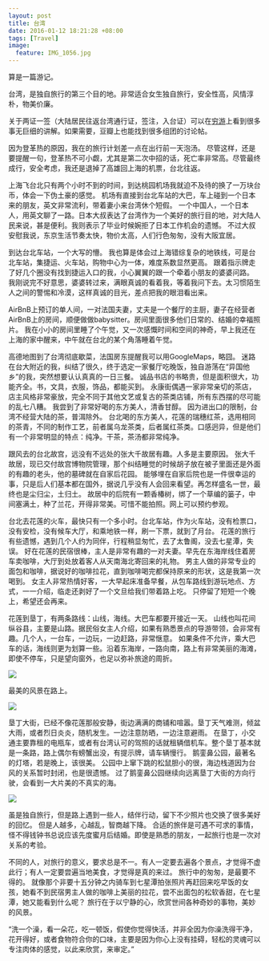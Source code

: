 ```yaml
---
layout: post
title: 台湾
date: 2016-01-12 18:21:28 +08:00
tags: [Travel]
image:
  feature: IMG_1056.jpg
---
```

算是一篇游记。
<!--excerpt-->

台湾，是独自旅行的第三个目的地。非常适合女生独自旅行，安全性高，风情淳朴，物美价廉。

关于两证一签（大陆居民往返台湾通行证，签注，入台证）可以在[穷游](https://www.qyer.com)上看到很多事无巨细的讲解。如果需要，豆瓣上也能找到很多组团的讨论帖。

因为登革热的原因，我在的旅行计划差一点在出行前一天泡汤。
尽管这样，还是要提醒一句，登革热不可小觑，尤其是第二次中招的话，死亡率非常高。尽管最终成行，安全考虑，我还是退掉了高雄回上海的机票，台北往返。

上海飞台北只有两个小时不到的时间，到达桃园机场我就迫不及待的换了一万块台币，体会一下伪土豪的感觉。
机场有直接到台北车站的大巴，车上碰到一个日本来的朋友，英文非常流利，带着妻小来台湾休个短假。
一个中国人，一个日本人，用英文聊了一路。日本大叔表达了台湾作为一个美好的旅行目的地，对大陆人民来说，甚是便利。我则表示了毕业时候婉拒了日本工作机会的遗憾。
不过大叔安慰我说，东京生活节奏太快，物价太高，人们行色匆匆，没有大阪宜居。

到达台北车站，一个大写的懵。
我也算是体会过上海错综复杂的地铁线，可是台北车站，集捷运、火车站，购物中心为一体，难度系数显然更高。
跟着指示牌走了好几个圈没有找到捷运入口的我，小心翼翼的跟一个牵着小朋友的婆婆问路。
我刚说完不好意思，婆婆转过来，满眼真诚的看着我，等着我问下去。太习惯陌生人之间的警惕和冷漠，这样真诚的目光，差点把我的眼泪看出来。

AirBnB上预订的单人间，一对法国夫妻，丈夫是一个餐厅的主厨，妻子在经营者AirBnB上的房间，顺便做做babysitter。房间里面很多他们日常的、结婚的幸福照片。
我在小小的房间里睡了个午觉，又一次感慨时间和空间的神奇，早上我还在上海的家中醒来，中午就在台北的某个角落睡着午觉。

高德地图到了台湾彻底歇菜，法国房东提醒我可以用GoogleMaps，略囧。
迷路在台大附近的我，纠结了很久，终于选定一家餐厅吃晚饭，独自游荡在“异国他乡”的我，突然想要认认真真的一日三餐。
诚品书店的书略贵，但是面积很大，功能齐全。书，文具，衣服，饰品，都能买到。
永康街偶遇一家非常亲切的茶店，店主风格非常豪放，完全不同于其他文艺或复古的茶类店铺，所有东西摆的尽可能的乱七八糟。
我尝到了非常好喝的东方美人，清香甘醇。
因为进出口的限制，台湾不经营大陆的茶，普洱除外。
台北喝的东方美人，花莲的瑞穗红茶，选用相同的茶青，不同的制作工艺，前者属乌龙茶类，后者属红茶类。口感迥异，但是他们有一个非常明显的特点：纯净。干茶，茶汤都非常纯净。

跟风去的台北故宫，远没有不远处的张大千故居有趣。人多是主要原因。
张大千故居，现已交付故宫博物院管理，那个纠结睡觉的时候胡子放在被子里面还是外面的有趣的老头，他的墓碑就在自家后花园。
能够埋在自家后院也是一件很幸运的事，只是后人们基本都在国外，据说几乎没有人会回来看望。再怎样盛名一世，最终也是尘归尘，土归土。
故居中的后院有一颗香椿树，绑了一个草编的篓子，中间塞满土，种了兰花，开得非常美。可惜不能拍照。网上可以预约参观。

台北去花莲的火车，最快只有一个多小时。台北车站，作为火车站，没有检票口，没有安检，没有候车大厅，和乘地铁一样，刷一下票，就到了月台。
花莲的旅行有些遗憾，遇到几个人约为同伴，行程稍显匆忙，去了太鲁阁，没去七星潭，失误。
好在花莲的民宿很棒，主人是非常有趣的一对夫妻。早先在东海岸线住着房车卖咖啡，大厅到处放着客人从天南海北寄回来的礼物。
男主人做的非常专业的面包和咖啡，据说好的咖啡拉花，直到咖啡喝完都保持原来的形状，这是我第一次喝到。
女主人非常热情好客，一大早起床准备早餐，从包车路线到游玩地点、方式，一一介绍，临走还剥好了一个文旦给我们带着路上吃。
只停留了短短一个晚上，希望还会再来。

花莲到垦丁，有两条路线：山线，海线。大巴车都要开接近一天。
山线也叫花间纵谷县，主要是山路。据民俗女主人介绍，如果有熟悉景点的导游带领，会非常有趣。几个人，一台车，一边玩，一边赶路，非常惬意。
如果条件不允许，乘大巴车的话，海线则更为划算一些。沿着东海岸，一路向南，路上有非常美丽的海滩，即使不停车，只是望向窗外，也足以弥补旅途的周折。

<img src="http://7xq1tb.com1.z0.glb.clouddn.com/road1.jpg" />

最美的风景在路上。

<img src="http://7xq1tb.com1.z0.glb.clouddn.com/road2.jpg" />

垦丁大街，已经不像花莲那般安静，街边满满的商铺和喧嚣。垦丁天气难测，倾盆大雨，或者烈日炎炎，随机发生。一边注意防晒，一边注意避雨。
在垦丁，小交通主要靠租的电瓶车，或者有台湾认可的驾照的话就租辆借机车。整个垦丁基本就是一条路，路上偶尔有螃蟹出没，有提示牌，请车辆慢行。
鹅銮鼻公园，最著名的灯塔，若是晚上，该很美。
公园中上窜下跳的松鼠胆小的很，海边栈道因为台风的关系暂时封闭，也是很遗憾。
过了鹅銮鼻公园继续向远离垦丁大街的方向行驶，会看到一大片美的不真实的海。

<img src="http://7xq1tb.com1.z0.glb.clouddn.com/kenting.jpg" />

虽是独自旅行，但是路上遇到一些人，结伴行动，留下不少照片也交换了很多美好的回忆。
但是人越多，心越乱，智商越下降。
合适的旅伴是可遇不可求的事情，怪不得钱钟书总说应该先度蜜月后结婚。即使是熟悉的朋友，一起旅行也是一次对关系的考验。

不同的人，对旅行的意义，要求总是不一。有人一定要去遍各个景点，才觉得不虚此行；有人一定要尝遍当地美食，才觉得是真的来过。
旅行中的匆匆，是最要不得的。
就像那个非要十五分钟之内骑车到七星潭拍张照片再赶回来吃早饭的女孩，她看不到民宿男主人做的咖啡上美丽的拉花，尝不出面包的松软香甜，在七星潭，她又能看到什么呢？
旅行在于以宁静的心，欣赏世间各种奇妙的事物，美妙的风景。

“洗一个澡，看一朵花，吃一顿饭，假使你觉得快活，并非全因为你澡洗得干净，花开得好，或者食物符合你的口味，主要是因为你心上没有挂碍，轻松的灵魂可以专注肉体的感觉，以此来欣赏，来审定。”











